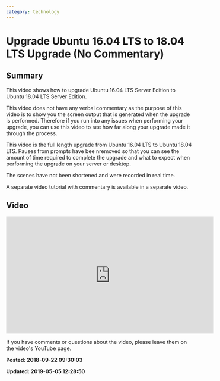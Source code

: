 ```yaml
---
category: technology
---
```

# Upgrade Ubuntu 16.04 LTS to 18.04 LTS Upgrade (No Commentary)

## Summary

This video shows how to upgrade Ubuntu 16.04 LTS Server Edition to Ubuntu 18.04 LTS Server Edition.  

This video does not have any verbal commentary as the purpose of this video is to show you the screen output that is generated when the upgrade is performed. Therefore if you run into any issues when performing your upgrade, you can use this video to see how far along your upgrade made it through the process. 

This video is the full length upgrade from Ubuntu 16.04 LTS to Ubuntu 18.04 LTS. Pauses from prompts have bee nremoved so that you can see the amount of time required to complete the upgrade and what to expect when performing the upgrade on your server or desktop. 

The scenes have not been shortened and were recorded in real time. 

A separate video tutorial with commentary is available in a separate video. 

## Video 

<iframe width="560" height="315" src="https://www.youtube.com/embed/juY3pZPVSNw" frameborder="0" allow="autoplay; encrypted-media" allowfullscreen></iframe>

If you have comments or questions about the video, please leave them on the video's YouTube page.

**Posted: 2018-09-22 09:30:03** 

**Updated: 2019-05-05 12:28:50** 


